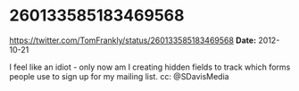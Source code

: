 # 260133585183469568
https://twitter.com/TomFrankly/status/260133585183469568
**Date:** 2012-10-21

I feel like an idiot - only now am I creating hidden fields to track which forms people use to sign up for my mailing list. cc: @SDavisMedia
